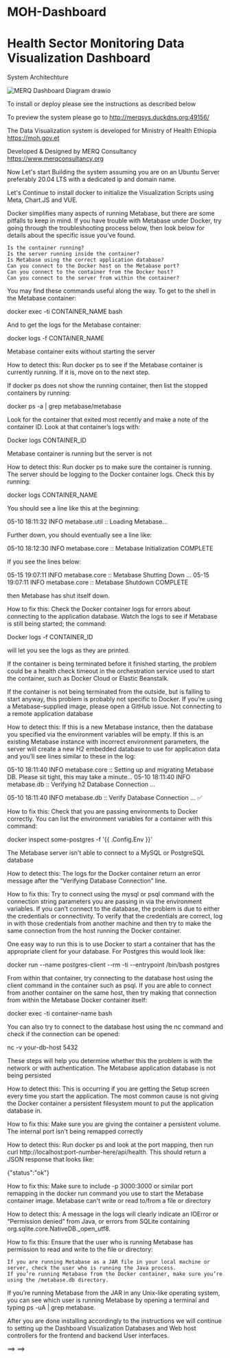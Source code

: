 # MOH-Dashboard
# Health Sector Monitoring Data Visualization Dashboard 

System Architechture

![MERQ Dashboard Diagram drawio](https://user-images.githubusercontent.com/37907891/156583101-69f5fd76-adb8-490f-b3c7-2b0fbf8e409f.png)


To install or deploy please see the instructions as described below











To preview the system please go to http://merqsys.duckdns.org:49156/


The Data Visualization system is developed for Ministry of Health Ethiopia https://moh.gov.et


Developed & Designed by MERQ Consultancy https://www.merqconsultancy.org







Now Let's start Building the system assuming you are on an Ubuntu Server preferably 20.04 LTS with a dedicated ip and domain name.

Let's Continue to install docker to initialize the Visualization Scripts using Meta, Chart.JS and VUE.





     

Docker simplifies many aspects of running Metabase, but there are some pitfalls to keep in mind. If you have trouble with Metabase under Docker, try going through the troubleshooting process below, then look below for details about the specific issue you’ve found.

    Is the container running?
    Is the server running inside the container?
    Is Metabase using the correct application database?
    Can you connect to the Docker host on the Metabase port?
    Can you connect to the container from the Docker host?
    Can you connect to the server from within the container?

You may find these commands useful along the way. To get to the shell in the Metabase container:

docker exec -ti CONTAINER_NAME bash

And to get the logs for the Metabase container:

docker logs -f CONTAINER_NAME

Metabase container exits without starting the server

How to detect this: Run docker ps to see if the Metabase container is currently running. If it is, move on to the next step.

If docker ps does not show the running container, then list the stopped containers by running:

docker ps -a | grep metabase/metabase

Look for the container that exited most recently and make a note of the container ID. Look at that container’s logs with:

Docker logs CONTAINER_ID

Metabase container is running but the server is not

How to detect this: Run docker ps to make sure the container is running. The server should be logging to the Docker container logs. Check this by running:

docker logs CONTAINER_NAME

You should see a line like this at the beginning:

05-10 18:11:32 INFO metabase.util :: Loading Metabase...

Further down, you should eventually see a line like:

05-10 18:12:30 INFO metabase.core :: Metabase Initialization COMPLETE

If you see the lines below:

05-15 19:07:11 INFO metabase.core :: Metabase Shutting Down ...
05-15 19:07:11 INFO metabase.core :: Metabase Shutdown COMPLETE

then Metabase has shut itself down.

How to fix this: Check the Docker container logs for errors about connecting to the application database. Watch the logs to see if Metabase is still being started; the command:

Docker logs -f CONTAINER_ID

will let you see the logs as they are printed.

If the container is being terminated before it finished starting, the problem could be a health check timeout in the orchestration service used to start the container, such as Docker Cloud or Elastic Beanstalk.

If the container is not being terminated from the outside, but is failing to start anyway, this problem is probably not specific to Docker. If you’re using a Metabase-supplied image, please open a GitHub issue.
Not connecting to a remote application database

How to detect this: If this is a new Metabase instance, then the database you specified via the environment variables will be empty. If this is an existing Metabase instance with incorrect environment parameters, the server will create a new H2 embedded database to use for application data and you’ll see lines similar to these in the log:

05-10 18:11:40 INFO metabase.core :: Setting up and migrating Metabase DB. Please sit tight, this may take a minute...
05-10 18:11:40 INFO metabase.db :: Verifying h2 Database Connection ...

05-10 18:11:40 INFO metabase.db :: Verify Database Connection ...  ✅

How to fix this: Check that you are passing environments to Docker correctly. You can list the environment variables for a container with this command:

docker inspect some-postgres -f '{{ .Config.Env }}'

The Metabase server isn't able to connect to a MySQL or PostgreSQL database

How to detect this: The logs for the Docker container return an error message after the “Verifying Database Connection” line.

How to fix this: Try to connect using the mysql or psql command with the connection string parameters you are passing in via the environment variables. If you can’t connect to the database, the problem is due to either the credentials or connectivity. To verify that the credentials are correct, log in with those credentials from another machine and then try to make the same connection from the host running the Docker container.

One easy way to run this is to use Docker to start a container that has the appropriate client for your database. For Postgres this would look like:

docker run --name postgres-client --rm -ti --entrypoint /bin/bash postgres

From within that container, try connecting to the database host using the client command in the container such as psql. If you are able to connect from another container on the same host, then try making that connection from within the Metabase Docker container itself:

docker exec -ti container-name bash

You can also try to connect to the database host using the nc command and check if the connection can be opened:

nc -v your-db-host 5432

These steps will help you determine whether this the problem is with the network or with authentication.
The Metabase application database is not being persisted

How to detect this: This is occurring if you are getting the Setup screen every time you start the application. The most common cause is not giving the Docker container a persistent filesystem mount to put the application database in.

How to fix this: Make sure you are giving the container a persistent volume.
The internal port isn't being remapped correctly

How to detect this: Run docker ps and look at the port mapping, then run curl http://localhost:port-number-here/api/health. This should return a JSON response that looks like:

{"status":"ok"}

How to fix this: Make sure to include -p 3000:3000 or similar port remapping in the docker run command you use to start the Metabase container image.
Metabase can't write or read to/from a file or directory

How to detect this: A message in the logs will clearly indicate an IOError or “Permission denied” from Java, or errors from SQLite containing org.sqlite.core.NativeDB._open_utf8.

How to fix this: Ensure that the user who is running Metabase has permission to read and write to the file or directory:

    If you are running Metabase as a JAR file in your local machine or server, check the user who is running the Java process.
    If you’re running Metabase from the Docker container, make sure you’re using the /metabase.db directory.

If you’re running Metabase from the JAR in any Unix-like operating system, you can see which user is running Metabase by opening a terminal and typing ps -uA | grep metabase.

After you are done installing accordingly to the instructions we will continue to setting up the Dashboard Visualization Databases and Web host controllers for the frontend and backend User interfaces.




==>
==>





